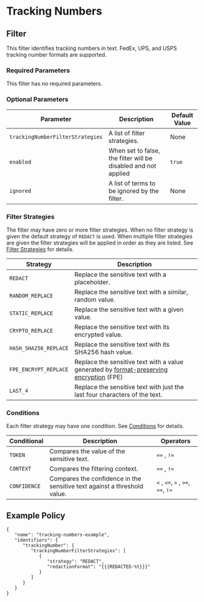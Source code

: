 # Tracking Numbers

## Filter

This filter identifies tracking numbers in text. FedEx, UPS, and USPS tracking number formats are supported.

### Required Parameters

This filter has no required parameters.

### Optional Parameters

| Parameter                        | Description                                                    | Default Value |
| -------------------------------- | -------------------------------------------------------------- | ------------- |
| `trackingNumberFilterStrategies` | A list of filter strategies.                                   | None          |
| `enabled`                        | When set to false, the filter will be disabled and not applied | `true`        |
| `ignored`                        | A list of terms to be ignored by the filter.                   | None          |

### Filter Strategies

The filter may have zero or more filter strategies. When no filter strategy is given the default strategy of `REDACT` is used. When multiple filter strategies are given the filter strategies will be applied in order as they are listed. See [Filter Strategies](#filter-strategies) for details.

| Strategy              | Description                                                                                                                                                  |
| --------------------- |--------------------------------------------------------------------------------------------------------------------------------------------------------------|
| `REDACT`              | Replace the sensitive text with a placeholder.                                                                                                               |
| `RANDOM_REPLACE`      | Replace the sensitive text with a similar, random value.                                                                                                     |
| `STATIC_REPLACE`      | Replace the sensitive text with a given value.                                                                                                               |
| `CRYPTO_REPLACE`      | Replace the sensitive text with its encrypted value.                                                                                                         |
| `HASH_SHA256_REPLACE` | Replace the sensitive text with its SHA256 hash value.                                                                                                       |
| `FPE_ENCRYPT_REPLACE` | Replace the sensitive text with a value generated by [format-preserving encryption](filter-strategies.md#fpe) (FPE) |
| `LAST_4`              | Replace the sensitive text with just the last four characters of the text.                                                                                   |

### Conditions

Each filter strategy may have one condition. See [Conditions](#conditions) for details.

| Conditional  | Description                                                              | Operators                          |
| ------------ | ------------------------------------------------------------------------ | ---------------------------------- |
| `TOKEN`      | Compares the value of the sensitive text.                                | `==` , `!=`                        |
| `CONTEXT`    | Compares the filtering context.                                          | `==` , `!=`                        |
| `CONFIDENCE` | Compares the confidence in the sensitive text against a threshold value. | `<` , `<=`, `>` , `>=`, `==`, `!=` |

## Example Policy

```
{
   "name": "tracking-numbers-example",
   "identifiers": {
      "trackingNumber": {
         "trackingNumberFilterStrategies": [
            {
               "strategy": "REDACT",
               "redactionFormat": "{{{REDACTED-%t}}}"
            }
         ]
      }
   }
}
```
